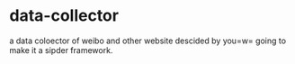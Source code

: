 data-collector
==============

a data coloector of weibo and other website descided by you=w= going to make it a sipder framework.

